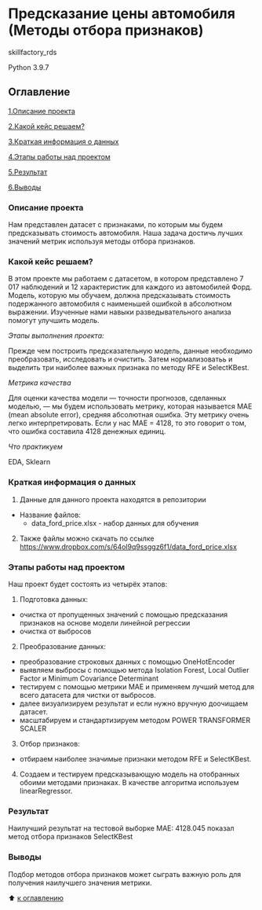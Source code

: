# Предсказание цены автомобиля (Методы отбора признаков)


skillfactory_rds

Python 3.9.7

## Оглавление

[1.Описание проекта](https://github.com/PavelNovikov888/practical_work/tree/master/%D0%97%D0%B0%D0%B4%D0%B0%D1%87%D0%B0_%D0%BF%D1%80%D0%B5%D0%B4%D1%81%D0%BA%D0%B0%D0%B7%D0%B0%D0%BD%D0%B8%D1%8F_%D1%86%D0%B5%D0%BD%D1%8B_%D0%B0%D0%B2%D1%82%D0%BE%D0%BC%D0%BE%D0%B1%D0%B8%D0%BB%D1%8F#%D0%BE%D0%BF%D0%B8%D1%81%D0%B0%D0%BD%D0%B8%D0%B5-%D0%BF%D1%80%D0%BE%D0%B5%D0%BA%D1%82%D0%B0)

[2.Какой кейс решаем?](https://github.com/PavelNovikov888/practical_work/tree/master/%D0%97%D0%B0%D0%B4%D0%B0%D1%87%D0%B0_%D0%BF%D1%80%D0%B5%D0%B4%D1%81%D0%BA%D0%B0%D0%B7%D0%B0%D0%BD%D0%B8%D1%8F_%D1%86%D0%B5%D0%BD%D1%8B_%D0%B0%D0%B2%D1%82%D0%BE%D0%BC%D0%BE%D0%B1%D0%B8%D0%BB%D1%8F#%D0%BA%D0%B0%D0%BA%D0%BE%D0%B9-%D0%BA%D0%B5%D0%B9%D1%81-%D1%80%D0%B5%D1%88%D0%B0%D0%B5%D0%BC)

[3.Краткая информация о данных](https://github.com/PavelNovikov888/practical_work/tree/master/%D0%97%D0%B0%D0%B4%D0%B0%D1%87%D0%B0_%D0%BF%D1%80%D0%B5%D0%B4%D1%81%D0%BA%D0%B0%D0%B7%D0%B0%D0%BD%D0%B8%D1%8F_%D1%86%D0%B5%D0%BD%D1%8B_%D0%B0%D0%B2%D1%82%D0%BE%D0%BC%D0%BE%D0%B1%D0%B8%D0%BB%D1%8F#%D0%BA%D1%80%D0%B0%D1%82%D0%BA%D0%B0%D1%8F-%D0%B8%D0%BD%D1%84%D0%BE%D1%80%D0%BC%D0%B0%D1%86%D0%B8%D1%8F-%D0%BE-%D0%B4%D0%B0%D0%BD%D0%BD%D1%8B%D1%85)

[4.Этапы работы над проектом](https://github.com/PavelNovikov888/practical_work/tree/master/%D0%97%D0%B0%D0%B4%D0%B0%D1%87%D0%B0_%D0%BF%D1%80%D0%B5%D0%B4%D1%81%D0%BA%D0%B0%D0%B7%D0%B0%D0%BD%D0%B8%D1%8F_%D1%86%D0%B5%D0%BD%D1%8B_%D0%B0%D0%B2%D1%82%D0%BE%D0%BC%D0%BE%D0%B1%D0%B8%D0%BB%D1%8F#%D1%8D%D1%82%D0%B0%D0%BF%D1%8B-%D1%80%D0%B0%D0%B1%D0%BE%D1%82%D1%8B-%D0%BD%D0%B0%D0%B4-%D0%BF%D1%80%D0%BE%D0%B5%D0%BA%D1%82%D0%BE%D0%BC) 

[5.Результат](https://github.com/PavelNovikov888/practical_work/tree/master/%D0%97%D0%B0%D0%B4%D0%B0%D1%87%D0%B0_%D0%BF%D1%80%D0%B5%D0%B4%D1%81%D0%BA%D0%B0%D0%B7%D0%B0%D0%BD%D0%B8%D1%8F_%D1%86%D0%B5%D0%BD%D1%8B_%D0%B0%D0%B2%D1%82%D0%BE%D0%BC%D0%BE%D0%B1%D0%B8%D0%BB%D1%8F#%D1%80%D0%B5%D0%B7%D1%83%D0%BB%D1%8C%D1%82%D0%B0%D1%82)  

[6.Выводы](https://github.com/PavelNovikov888/practical_work/tree/master/%D0%97%D0%B0%D0%B4%D0%B0%D1%87%D0%B0_%D0%BF%D1%80%D0%B5%D0%B4%D1%81%D0%BA%D0%B0%D0%B7%D0%B0%D0%BD%D0%B8%D1%8F_%D1%86%D0%B5%D0%BD%D1%8B_%D0%B0%D0%B2%D1%82%D0%BE%D0%BC%D0%BE%D0%B1%D0%B8%D0%BB%D1%8F#%D0%B2%D1%8B%D0%B2%D0%BE%D0%B4%D1%8B)


### Описание проекта
Нам представлен датасет с признаками, по которым мы будем предсказывать стоимость автомобиля.
Наша задача достичь лучших значений метрик используя методы отбора признаков.

### Какой кейс решаем?
 В этом проекте мы работаем с датасетом, в котором  представлено 7 017 наблюдений и 12 характеристик для каждого из автомобилей Форд. Модель, которую мы обучаем, должна предсказывать стоимость подержанного автомобиля с наименьшей ошибкой в абсолютном выражении. Изученные нами навыки разведывательного анализа помогут улучшить модель.

*Этапы выполнения проекта:*

Прежде чем построить предсказательную модель, данные необходимо преобразовать, исследовать и очистить. Затем нормализоватьь и выделить три наиболее важных признака по методу RFE и SelectKBest.

*Метрика качества*

Для оценки качества модели — точности прогнозов, сделанных моделью, — мы будем использовать метрику, которая называется MAE (mean absolute error), средняя абсолютная ошибка. Эту метрику очень легко интерпретировать. Если у нас MAE = 4128, то это говорит о том, что ошибка составила 4128 денежных единиц.  

*Что практикуем*

EDA, Sklearn

### Краткая информация о данных

1. Данные для данного проекта находятся в репозитории
  - Название файлов: 
    - data_ford_price.xlsx - набор данных для обучения

2. Также файлы можно скачать по ссылке https://www.dropbox.com/s/64ol9q9ssggz6f1/data_ford_price.xlsx
  
### Этапы работы над проектом

Наш проект будет состоять из четырёх этапов:
1. Подготовка данных:
  - очистка от пропущенных значений с помощью предсказания признаков на основе модели линейной регрессии
  - очистка от выбросов 
2. Преобразование данных:
  - преобразование строковых данных с помощью OneHotEncoder
  - выявляем выбросы с помощью метода Isolation Forest, Local Outlier Factor и Minimum Covariance Determinant
  - тестируем с помощью метрики MAE и применяем лучший метод для всего датасета для чистки от выбросов.
  - далее визуализируем результат и если нужно вручную доочищаем датасет.
  - масштабируем и стандартизируем методом POWER TRANSFORMER SCALER
3. Отбор признаков:
  -  отбираем наиболее значимые признаки методом RFE и SelectKBest.
4. Создаем и тестируем предсказывающую модель на отобранных обоими методами признаках. В качестве алгоритма используем linearRegressor.

### Результат

Наилучший результат на тестовой выборке MAE: 4128.045 показал метод отбора признаков SelectKBest

### Выводы
Подбор методов отбора признаков может сыграть важную роль для получения наилучшего значения метрики.


:arrow_up: [к оглавлению](https://github.com/PavelNovikov888/practical_work/tree/master/%D0%97%D0%B0%D0%B4%D0%B0%D1%87%D0%B0_%D0%BF%D1%80%D0%B5%D0%B4%D1%81%D0%BA%D0%B0%D0%B7%D0%B0%D0%BD%D0%B8%D1%8F_%D1%86%D0%B5%D0%BD%D1%8B_%D0%B0%D0%B2%D1%82%D0%BE%D0%BC%D0%BE%D0%B1%D0%B8%D0%BB%D1%8F#%D0%BE%D0%B3%D0%BB%D0%B0%D0%B2%D0%BB%D0%B5%D0%BD%D0%B8%D0%B5)
